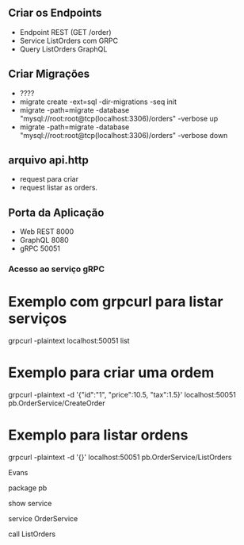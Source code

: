 ## Criar os Endpoints
- Endpoint REST (GET /order)
- Service ListOrders com GRPC
- Query ListOrders GraphQL

## Criar Migrações
* ????
* migrate create -ext=sql -dir-migrations -seq init
* migrate -path=migrate -database "mysql://root:root@tcp(localhost:3306)/orders" -verbose up
* migrate -path=migrate -database "mysql://root:root@tcp(localhost:3306)/orders" -verbose down

## arquivo api.http
* request para criar
* request listar as orders.

## Porta da Aplicação
* Web REST 8000
* GraphQL 8080
* gRPC 50051

### Acesso ao serviço gRPC
# Exemplo com grpcurl para listar serviços
grpcurl -plaintext localhost:50051 list

# Exemplo para criar uma ordem
grpcurl -plaintext -d '{"id":"1", "price":10.5, "tax":1.5}' localhost:50051 pb.OrderService/CreateOrder

# Exemplo para listar ordens
grpcurl -plaintext -d '{}' localhost:50051 pb.OrderService/ListOrders



Evans

package pb


show service

service OrderService

call ListOrders
